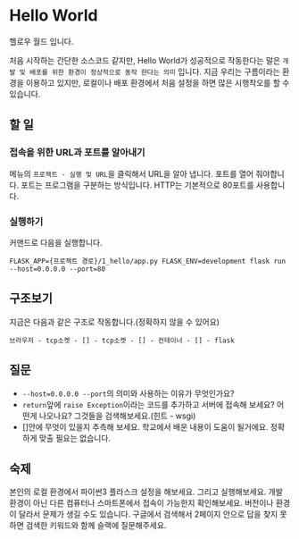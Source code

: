 # Hello World

헬로우 월드 입니다.

처음 시작하는 간단한 소스코드 같지만, Hello World가 성공적으로 작동한다는 말은 `개발 및 배포를 위한 환경이 정상적으로 동작 한다는 의미` 입니다. 지금 우리는 구름이라는 환경을 이용하고 있지만, 로컬이나 배포 환경에서 처음 설정을 하면 많은 시행착오를 할 수 있습니다.

## 할 일
### 접속을 위한 URL과 포트를 알아내기
메뉴의 `프로젝트 - 실행 및 URL`을 클릭해서 URL을 알아 냅니다.
포트를 열어 줘야합니다. 포트는 프로그램을 구분하는 방식입니다. HTTP는 기본적으로 80포트를 사용합니다.

### 실행하기
커맨드로 다음을 실행합니다.
```
FLASK_APP={프로젝트 경로}/1_hello/app.py FLASK_ENV=development flask run --host=0.0.0.0 --port=80
```

## 구조보기
지금은 다음과 같은 구조로 작동합니다.(정확하지 않을 수 있어요)
```
브라우저 - tcp소켓 - [] - tcp소켓 - [] - 컨테이너 - [] - flask
```

## 질문
- `--host=0.0.0.0 --port`의 의미와 사용하는 이유가 무엇인가요?
- `return`앞에 `raise Exception`이라는 코드를 추가하고 서버에 접속해 보세요? 어떤게 나오나요? 그것들을 검색해보세요.(힌트 - wsgi)
- []안에 무엇이 있을지 추측해 보세요. 학교에서 배운 내용이 도움이 될거에요. 정확하게 맞출 필요는 없습니다.


## 숙제
본인의 로컬 환경에서 파이썬3 플라스크 설정을 해보세요. 그리고 실행해보세요. 개발 환경이 아닌 다른 컴퓨터나 스마트폰에서 접속이 가능한지 확인해보세요. 버전이나 환경이 달라서 문제가 생길 수도 있습니다. 구글에서 검색해서 2페이지 안으로 답을 찾지 못하면 검색한 키워드와 함께 슬랙에 질문해주세요.
